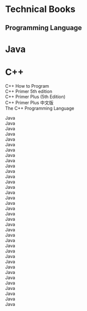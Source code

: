 Technical Books
===============
Programming Language
--------------------
# Java
# C++
C++ How to Program<br>
C++ Primer 5th edition<br>
C++ Primer Plus (5th Edition)<br>
C++ Primer Plus 中文版<br>
The C++ Programming Language<br>

Java<br>
Java<br>
Java<br>
Java<br>
Java<br>
Java<br>
Java<br>
Java<br>
Java<br>
Java<br>
Java<br>
Java<br>
Java<br>
Java<br>
Java<br>
Java<br>
Java<br>
Java<br>
Java<br>
Java<br>
Java<br>
Java<br>
Java<br>
Java<br>
Java<br>
Java<br>
Java<br>
Java<br>
Java<br>
Java<br>
Java<br>
Java<br>
Java<br>
Java<br>
Java<br>
Java<br>

